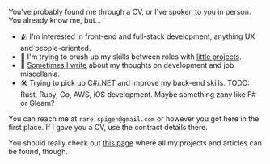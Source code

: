 You've probably found me through a CV, or I've spoken to you in person. You already know me, but...

- 🫂 I'm interested in front-end and full-stack development, anything UX and people-oriented.
- 📐 I'm trying to brush up my skills between roles with [little projects](respigen.github.io/projects/).
- 📝 [Sometimes I write](respigen.github.io/articles/) about my thoughts on development and job miscellania.  
- 🛠️ Trying to pick up C#/.NET and improve my back-end skills. TODO: Rust, Ruby, Go, AWS, iOS development. Maybe something zany like F# or Gleam?

 You can reach me at `rare.spigen@gmail.com` or however you got here in the first place. If I gave you a CV, use the contract details there.
 
 You should really check out [this page](respigen.github.io) where all my projects and articles can be found, though. 

<!---
I've been contributing to
- 📊 GitFiend
- 🐰 Example code for cottontail-js
- THat other thing
--->
